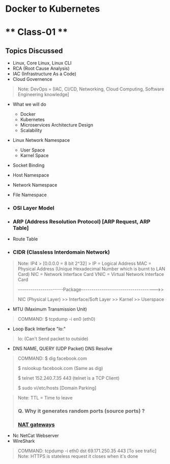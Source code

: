 #  Docker to Kubernetes

# ** Class-01 **

## Topics Discussed

* Linux, Core Linux, Linux CLI
* RCA (Root Cause Analysis)
* IAC (Infrastructure As a Code)
* Cloud Governence

> Note: DevOps = [IAC, CI/CD, Networking, Cloud Computing, Software Engineering knowledge]

* What we will do
	* Docker
	* Kubernetes
	* Microservices Architecture Design
	* Scalability

* Linux Network Namespace
	* User Space
	* Karnel Space
* Socket Binding
* Host Namespace
* Network Namespace
* File Namespace
* ### OSI Layer Model
* ### ARP (Address Resolution Protocol) [ARP Request, ARP Table]
* Route Table
* ### CIDR (Classless Interdomain Network)

> Note: IP4 > [0.0.0.0 = 8 bit 2^32] > IP = Logical Address
> MAC = Physical Address (Unique Hexadecimal Number which is burnt to LAN Card)
> NIC = Network Interface Card 
> VNIC = Virtual Network Interface Card
> 
> ----------------------Package------------------------------------>>
> 
> NIC (Physical Layer) >> Interface/Soft Layer >> Karnel >> Userspace 

* MTU (Maximum Transmission Unit)
> COMMAND: $ tcpdump -i en0 (eth0)
* Loop Back Interface "lo:"
> lo: (Can't Send packet to outside)
* DNS NAME, QUERY (UDP Packet) DNS Resolve
> COMMAND: $ dig facebook.com
> 
> $ nslookup facebook.com (Same as dig)
> 
> $ telnet 152.240.7.35 443 (telnet is a TCP Client)
> 
> $ sudo vi/etc/hosts [Domain Parking]

> Note: TTL = Time to leave
> ### Q. Why it generates random ports (source ports) ? 
> ### [NAT gateways](https://docs.aws.amazon.com/vpc/latest/userguide/vpc-nat-gateway.html)

* Nc NetCat Webserver
* WireShark

> COMMAND: tcpdump -i eth0 dst 69.171.250.35 443 [To see trafic]
> Note: HTTPS is stateless request it closes when it's done
